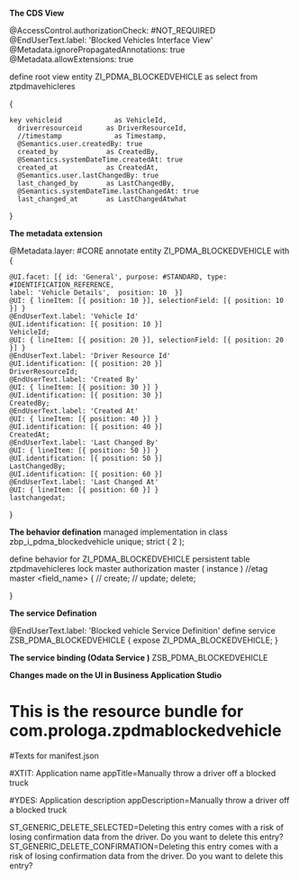 
**The CDS View**

@AccessControl.authorizationCheck: #NOT_REQUIRED
@EndUserText.label: 'Blocked Vehicles Interface View'
@Metadata.ignorePropagatedAnnotations: true
@Metadata.allowExtensions: true

define root view entity ZI_PDMA_BLOCKEDVEHICLE as select from ztpdmavehicleres

{

    key vehicleid             as VehicleId,
      driverresourceid      as DriverResourceId,
      //timestamp             as Timestamp,
      @Semantics.user.createdBy: true     
      created_by            as CreatedBy, 
      @Semantics.systemDateTime.createdAt: true     
      created_at            as CreatedAt, 
      @Semantics.user.lastChangedBy: true  
      last_changed_by       as LastChangedBy,
      @Semantics.systemDateTime.lastChangedAt: true
      last_changed_at       as LastChangedAtwhat    
}


**The  metadata extension**

@Metadata.layer: #CORE
annotate entity ZI_PDMA_BLOCKEDVEHICLE
    with 
{


    @UI.facet: [{ id: 'General', purpose: #STANDARD, type: #IDENTIFICATION_REFERENCE,
    label: 'Vehicle Details',  position: 10  }]
    @UI: { lineItem: [{ position: 10 }], selectionField: [{ position: 10 }] }
    @EndUserText.label: 'Vehicle Id' 
    @UI.identification: [{ position: 10 }]
    VehicleId;
    @UI: { lineItem: [{ position: 20 }], selectionField: [{ position: 20  }] }
    @EndUserText.label: 'Driver Resource Id' 
    @UI.identification: [{ position: 20 }]
    DriverResourceId;
    @EndUserText.label: 'Created By' 
    @UI: { lineItem: [{ position: 30 }] }
    @UI.identification: [{ position: 30 }]
    CreatedBy;
    @EndUserText.label: 'Created At' 
    @UI: { lineItem: [{ position: 40 }] }
    @UI.identification: [{ position: 40 }]
    CreatedAt;
    @EndUserText.label: 'Last Changed By'   
    @UI: { lineItem: [{ position: 50 }] }
    @UI.identification: [{ position: 50 }]
    LastChangedBy;
    @UI.identification: [{ position: 60 }]
    @EndUserText.label: 'Last Changed At'
    @UI: { lineItem: [{ position: 60 }] }
    lastchangedat;
}

**The behavior defination**
managed implementation in class zbp_i_pdma_blockedvehicle unique;
strict ( 2 );

define behavior for ZI_PDMA_BLOCKEDVEHICLE
persistent table ztpdmavehicleres
lock master
authorization master ( instance )
//etag master <field_name>
{
//  create;
//  update;
  delete;

}

**The service Defination**

@EndUserText.label: 'Blocked vehicle Service Definition'
define service ZSB_PDMA_BLOCKEDVEHICLE {
  expose ZI_PDMA_BLOCKEDVEHICLE;
}

**The service binding (Odata Service )**
ZSB_PDMA_BLOCKEDVEHICLE

**Changes made on the UI in Business Application Studio**
# This is the resource bundle for com.prologa.zpdmablockedvehicle

#Texts for manifest.json

#XTIT: Application name
appTitle=Manually throw a driver off a blocked truck

#YDES: Application description
appDescription=Manually throw a driver off a blocked truck

ST_GENERIC_DELETE_SELECTED=Deleting this entry comes with a risk of losing confirmation data from the driver. Do you want to delete this entry?
ST_GENERIC_DELETE_CONFIRMATION=Deleting this entry comes with a risk of losing confirmation data from the driver. Do you want to delete this entry?


